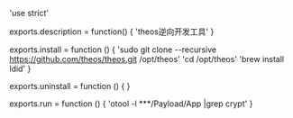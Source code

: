 'use strict'

exports.description = function() {
    'theos逆向开发工具'
}

exports.install = function () {
    'sudo git clone --recursive https://github.com/theos/theos.git /opt/theos'
    'cd /opt/theos'
    'brew install ldid'
}

exports.uninstall = function () {
}

exports.run = function () {
    'otool -l ***/Payload/App |grep crypt'
}
